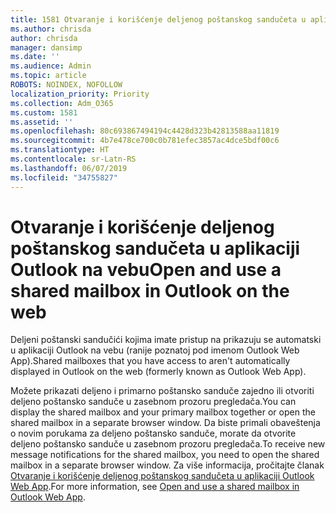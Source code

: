 ```yaml
---
title: 1581 Otvaranje i korišćenje deljenog poštanskog sandučeta u aplikaciji Outlook na vebu
ms.author: chrisda
author: chrisda
manager: dansimp
ms.date: ''
ms.audience: Admin
ms.topic: article
ROBOTS: NOINDEX, NOFOLLOW
localization_priority: Priority
ms.collection: Adm_O365
ms.custom: 1581
ms.assetid: ''
ms.openlocfilehash: 80c693867494194c4428d323b42813588aa11819
ms.sourcegitcommit: 4b7e478ce700c0b781efec3857ac4dce5bdf00c6
ms.translationtype: HT
ms.contentlocale: sr-Latn-RS
ms.lasthandoff: 06/07/2019
ms.locfileid: "34755827"
---
```

# <a name="open-and-use-a-shared-mailbox-in-outlook-on-the-web"></a><span data-ttu-id="7d38b-102">Otvaranje i korišćenje deljenog poštanskog sandučeta u aplikaciji Outlook na vebu</span><span class="sxs-lookup"><span data-stu-id="7d38b-102">Open and use a shared mailbox in Outlook on the web</span></span>

<span data-ttu-id="7d38b-103">Deljeni poštanski sandučići kojima imate pristup na prikazuju se automatski u aplikaciji Outlook na vebu (ranije poznatoj pod imenom Outlook Web App).</span><span class="sxs-lookup"><span data-stu-id="7d38b-103">Shared mailboxes that you have access to aren't automatically displayed in Outlook on the web (formerly known as Outlook Web App).</span></span>

<span data-ttu-id="7d38b-104">Možete prikazati deljeno i primarno poštansko sanduče zajedno ili otvoriti deljeno poštansko sanduče u zasebnom prozoru pregledača.</span><span class="sxs-lookup"><span data-stu-id="7d38b-104">You can display the shared mailbox and your primary mailbox together or open the shared mailbox in a separate browser window.</span></span> <span data-ttu-id="7d38b-105">Da biste primali obaveštenja o novim porukama za deljeno poštansko sanduče, morate da otvorite deljeno poštansko sanduče u zasebnom prozoru pregledača.</span><span class="sxs-lookup"><span data-stu-id="7d38b-105">To receive new message notifications for the shared mailbox, you need to open the shared mailbox in a separate browser window.</span></span> <span data-ttu-id="7d38b-106">Za više informacija, pročitajte članak [Otvaranje i korišćenje deljenog poštanskog sandučeta u aplikaciji Outlook Web App](https://support.office.com/article/BC127866-42BE-4DE7-92AE-1EF2F787FD5C).</span><span class="sxs-lookup"><span data-stu-id="7d38b-106">For more information, see [Open and use a shared mailbox in Outlook Web App](https://support.office.com/article/BC127866-42BE-4DE7-92AE-1EF2F787FD5C).</span></span>
